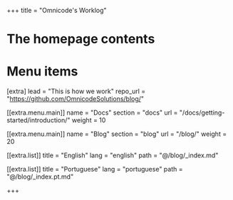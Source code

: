 +++
title = "Omnicode's Worklog"


# The homepage contents

# Menu items
[extra]
lead = "This is how we work"
repo_url = "https://github.com/OmnicodeSolutions/blog/"

[[extra.menu.main]]
name = "Docs"
section = "docs"
url = "/docs/getting-started/introduction/"
weight = 10

[[extra.menu.main]]
name = "Blog"
section = "blog"
url = "/blog/"
weight = 20

[[extra.list]]
title = "English"
lang = "english"
path = "@/blog/_index.md"

[[extra.list]]
title = "Portuguese"
lang = "portuguese"
path = "@/blog/_index.pt.md"

+++
